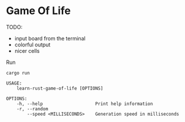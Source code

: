 # Game Of Life

TODO:
* input board from the terminal
* colorful output
* nicer cells

Run
```shell
cargo run

USAGE:
    learn-rust-game-of-life [OPTIONS]

OPTIONS:
    -h, --help                    Print help information
    -r, --random
        --speed <MILLISECONDS>    Generation speed in milliseconds

```
